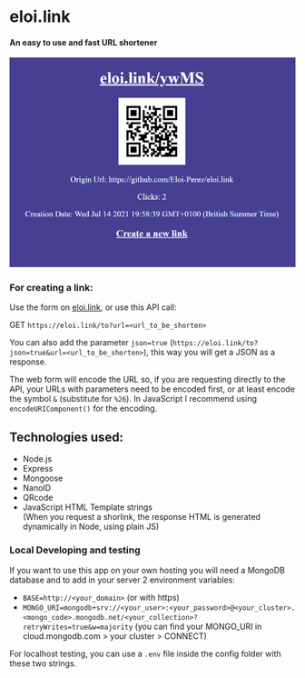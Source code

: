 # eloi.link
#### An easy to use and fast URL shortener

![web image](https://github.com/Eloi-Perez/eloi.link/blob/assets/eloi.link.png)


### For creating a link:

Use the form on [eloi.link](https://eloi.link "eloi.link"), or use this API call:

GET `https://eloi.link/to?url=<url_to_be_shorten>`

You can also add the parameter `json=true` (`https://eloi.link/to?json=true&url=<url_to_be_shorten>`), this way you will get a JSON as a response.

The web form will encode the URL so, if you are requesting directly to the API, your URLs with parameters need to be encoded first, or at least encode the symbol `&` (substitute for `%26`). In JavaScript I recommend using `encodeURIComponent()` for the encoding.


## Technologies used:
* Node.js
* Express
* Mongoose
* NanoID
* QRcode
* JavaScript HTML Template strings<br>
  (When you request a shorlink, the response HTML is generated dynamically in Node, using plain JS)




### Local Developing and testing

If you want to use this app on your own hosting you will need a MongoDB database and to add in your server 2 environment variables:
* `BASE=http://<your_domain>` (or with https)
* `MONGO_URI=mongodb+srv://<your_user>:<your_password>@<your_cluster>.<mongo_code>.mongodb.net/<your_collection>?retryWrites=true&w=majority`
(you can find your MONGO_URI in cloud.mongodb.com > your cluster > CONNECT)

For localhost testing, you can use a `.env` file inside the config folder with these two strings.
